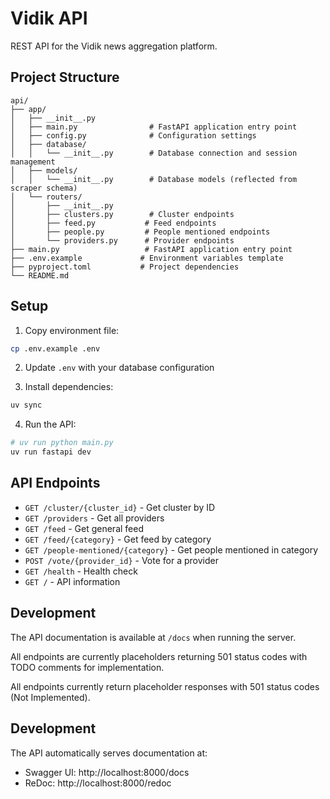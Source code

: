 # Vidik API

REST API for the Vidik news aggregation platform.

## Project Structure

```
api/
├── app/
│   ├── __init__.py
│   ├── main.py                # FastAPI application entry point
│   ├── config.py              # Configuration settings
│   ├── database/
│   │   └── __init__.py        # Database connection and session management
│   ├── models/
│   │   └── __init__.py        # Database models (reflected from scraper schema)
│   └── routers/
│       ├── __init__.py
│       ├── clusters.py        # Cluster endpoints
│       ├── feed.py           # Feed endpoints
│       ├── people.py         # People mentioned endpoints
│       └── providers.py      # Provider endpoints
├── main.py                   # FastAPI application entry point
├── .env.example             # Environment variables template
├── pyproject.toml           # Project dependencies
└── README.md
```

## Setup

1. Copy environment file:

```bash
cp .env.example .env
```

2. Update `.env` with your database configuration

3. Install dependencies:

```bash
uv sync
```

4. Run the API:

```bash
# uv run python main.py
uv run fastapi dev
```

## API Endpoints

- `GET /cluster/{cluster_id}` - Get cluster by ID
- `GET /providers` - Get all providers
- `GET /feed` - Get general feed
- `GET /feed/{category}` - Get feed by category
- `GET /people-mentioned/{category}` - Get people mentioned in category
- `POST /vote/{provider_id}` - Vote for a provider
- `GET /health` - Health check
- `GET /` - API information

## Development

The API documentation is available at `/docs` when running the server.

All endpoints are currently placeholders returning 501 status codes with TODO comments for implementation.

All endpoints currently return placeholder responses with 501 status codes (Not Implemented).

## Development

The API automatically serves documentation at:

- Swagger UI: http://localhost:8000/docs
- ReDoc: http://localhost:8000/redoc
